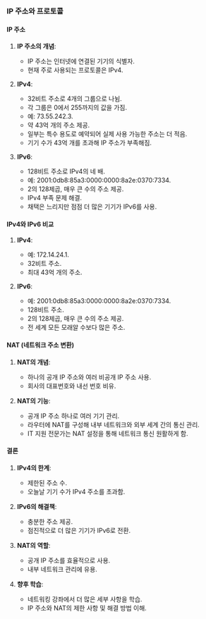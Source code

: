 ### IP 주소와 프로토콜

#### IP 주소
1. **IP 주소의 개념**:
   - IP 주소는 인터넷에 연결된 기기의 식별자.
   - 현재 주로 사용되는 프로토콜은 IPv4.

2. **IPv4**:
   - 32비트 주소로 4개의 그룹으로 나뉨.
   - 각 그룹은 0에서 255까지의 값을 가짐.
   - 예: 73.55.242.3.
   - 약 43억 개의 주소 제공.
   - 일부는 특수 용도로 예약되어 실제 사용 가능한 주소는 더 적음.
   - 기기 수가 43억 개를 초과해 IP 주소가 부족해짐.

3. **IPv6**:
   - 128비트 주소로 IPv4의 네 배.
   - 예: 2001:0db8:85a3:0000:0000:8a2e:0370:7334.
   - 2의 128제곱, 매우 큰 수의 주소 제공.
   - IPv4 부족 문제 해결.
   - 채택은 느리지만 점점 더 많은 기기가 IPv6를 사용.

#### IPv4와 IPv6 비교
1. **IPv4**:
   - 예: 172.14.24.1.
   - 32비트 주소.
   - 최대 43억 개의 주소.

2. **IPv6**:
   - 예: 2001:0db8:85a3:0000:0000:8a2e:0370:7334.
   - 128비트 주소.
   - 2의 128제곱, 매우 큰 수의 주소 제공.
   - 전 세계 모든 모래알 수보다 많은 주소.

#### NAT (네트워크 주소 변환)
1. **NAT의 개념**:
   - 하나의 공개 IP 주소와 여러 비공개 IP 주소 사용.
   - 회사의 대표번호와 내선 번호 비유.

2. **NAT의 기능**:
   - 공개 IP 주소 하나로 여러 기기 관리.
   - 라우터에 NAT를 구성해 내부 네트워크와 외부 세계 간의 통신 관리.
   - IT 지원 전문가는 NAT 설정을 통해 네트워크 통신 원활하게 함.

#### 결론
1. **IPv4의 한계**:
   - 제한된 주소 수.
   - 오늘날 기기 수가 IPv4 주소를 초과함.

2. **IPv6의 해결책**:
   - 충분한 주소 제공.
   - 점진적으로 더 많은 기기가 IPv6로 전환.
  
3. **NAT의 역할**:
   - 공개 IP 주소를 효율적으로 사용.
   - 내부 네트워크 관리에 유용.

4. **향후 학습**:
   - 네트워킹 강좌에서 더 많은 세부 사항을 학습.
   - IP 주소와 NAT의 제한 사항 및 해결 방법 이해.